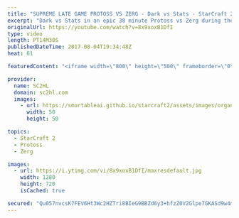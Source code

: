 ```yaml
---
title: "SUPREME LATE GAME PROTOSS VS ZERG - Dark vs Stats - StarCraft 2 Starleague"
excerpt: "Dark vs Stats in an epic 38 minute Protoss vs Zerg during the Starcraft 2 starleague. Going to the supreme late game.  ► http://bit.ly/SC2HLsubscribe - SUBSCRIBE to SC2HL!  ► Watch the Starcraft 2 Starleague on: http://youtube.com/esportstv    Thank you for watching our videos! Subscribe for more StarCraft"
originalUrl: https://youtube.com/watch?v=8x9xoxB1DfI
type: video
length: PT14M30S
publishedDateTime: 2017-08-04T19:34:48Z
heat: 61

featuredContent: "<iframe width=\"800\" height=\"500\" frameborder=\"0\" src=\"https://www.youtube.com/embed/8x9xoxB1DfI\" allow=\"accelerometer; autoplay; encrypted-media; gyroscope; picture-in-picture\" allowfullscreen></iframe>"

provider:
  name: SC2HL
  domain: sc2hl.com
  images:
    - url: https://smartableai.github.io/starcraft2/assets/images/organizations/sc2hl.com-50x50.jpg
      width: 50
      height: 50

topics:
  - StarCraft 2
  - Protoss
  - Zerg

images:
  - url: https://i.ytimg.com/vi/8x9xoxB1DfI/maxresdefault.jpg
    width: 1280
    height: 720
    isCached: true

secured: "Qu057nvcsK7FEV6Ht3Wc2HZTri8BIeG9BBZd6y3+hfzZ0V2Glpe7GKASd9w4mKzhkSdb8GKNufPp8ylq5Eg8xUSjcbIbtj/X5ugJsCi6ez40lQMaCQKdVONeiP9tWpZ6U17VLlwGukGs2Ia8Jb3547zNYyv6NX80IiAnsVY7dHqz6GCsTGlvnihHpGgZWjOJQSBNtSAIDrGOfXT4tHzyOSKyhEyM4KbbGj4g3MWABfImMQRkEi1QyKFyCE0nFY1KPq1MUa/S76Ka2F1CpWVgwNfzb6+KSccGV4nt2HsdHAJHwUMxY3rfA3Rr5lMW5UjWr6ffeuXqzRMxTTiOEhEu4503jjsxWOFxQLtK4XV9mZBsZ1yni31QDB3NpHg2jt6RZvdOsllVFYPTXbY6jtqSuqgeIQWSnVz2RHwmaomBMxq9FKY25r9Gwo97q0EhU0b+;wggeweTLxHKe1C/Yxxm/JQ=="
---
```


